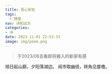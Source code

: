 ```yaml
---
title: 吾心安处
tags:
  - 随笔
nav: 诗和远方
categories:
- 诗
date: 2023-11-01 22:53:33
image: img/poem.png
---
```


> 于2023/06去看即将搬入的新家有感

旭日起山巅，夕阳落湖边。
闹市取幽径，转角见屋檐。
